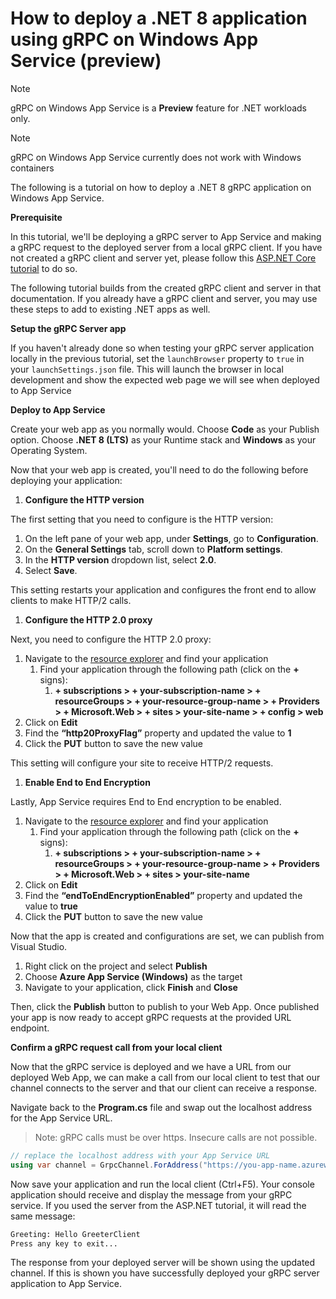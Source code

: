 ﻿# How to deploy a .NET 8 application using gRPC on Windows App Service (preview)

> [!NOTE]
> gRPC on Windows App Service is a **Preview** feature for .NET workloads only.


> [!NOTE]
> gRPC on Windows App Service currently does not work with Windows containers

The following is a tutorial on how to deploy a .NET 8 gRPC application on Windows App Service.

**Prerequisite**

In this tutorial, we'll be deploying a gRPC server to App Service and making a gRPC request to the deployed server from a local gRPC client. If you have not created a gRPC client and server yet, please follow this [ASP.NET Core tutorial](https://docs.microsoft.com/aspnet/core/tutorials/grpc/grpc-start?view=aspnetcore-6.0&tabs=visual-studio#create-a-grpc-service) to do so.

The following tutorial builds from the created gRPC client and server in that documentation. If you already have a gRPC client and server, you may use these steps to add to existing .NET apps as well.

**Setup the gRPC Server app**

If you haven't already done so when testing your gRPC server application locally in the previous tutorial, set the `launchBrowser` property to `true` in your `launchSettings.json` file. This will launch the browser in local development and show the expected web page we will see when deployed to App Service

**Deploy to App Service**

Create your web app as you normally would. Choose **Code** as your Publish option. Choose **.NET 8 (LTS)** as your Runtime stack and **Windows** as your Operating System.

Now that your web app is created, you'll need to do the following before deploying your application:

1. **Configure the HTTP version**

The first setting that you need to configure is the HTTP version:

1. On the left pane of your web app, under **Settings**, go to **Configuration**.
2. On the **General Settings** tab, scroll down to **Platform settings**.
3. In the **HTTP version** dropdown list, select **2.0**.
4. Select **Save**.

This setting restarts your application and configures the front end to allow clients to make HTTP/2 calls.

1. **Configure the HTTP 2.0 proxy**

Next, you need to configure the HTTP 2.0 proxy:

1. Navigate to the [resource explorer](https://resources.azure.com/) and find your application
    1. Find your application through the following path (click on the **+** signs):
        1. **+ subscriptions > + your-subscription-name > + resourceGroups > + your-resource-group-name > + Providers > + Microsoft.Web > + sites > your-site-name > + config > web**
2. Click on **Edit**
3. Find the **“http20ProxyFlag”** property and updated the value to **1**
4. Click the **PUT** button to save the new value

This setting will configure your site to receive HTTP/2 requests.

1. **Enable End to End Encryption**

Lastly, App Service requires End to End encryption to be enabled.  

1. Navigate to the [resource explorer](https://resources.azure.com/) and find your application
    1. Find your application through the following path (click on the **+** signs):
        1. **+ subscriptions > + your-subscription-name > + resourceGroups > + your-resource-group-name > + Providers > + Microsoft.Web > + sites > your-site-name**
2. Click on **Edit**
3. Find the **“endToEndEncryptionEnabled”** property and updated the value to **true**
4. Click the **PUT** button to save the new value

Now that the app is created and configurations are set, we can publish from Visual Studio. 

1. Right click on the project and select **Publish** 
2. Choose **Azure App Service (Windows)** as the target
3. Navigate to your application, click **Finish** and **Close**

Then, click the **Publish** button to publish to your Web App.  Once published your app is now ready to accept gRPC requests at the provided URL endpoint.

**Confirm a gRPC request call from your local client**

Now that the gRPC service is deployed and we have a URL from our deployed Web App, we can make a call from our local client to test that our channel connects to the server and that our client can receive a response.

Navigate back to the **Program.cs** file and swap out the localhost address for the App Service URL.

> Note: gRPC calls must be over https. Insecure calls are not possible.
> 

```csharp
// replace the localhost address with your App Service URL
using var channel = GrpcChannel.ForAddress("https://you-app-name.azurewebsites.net/");
```

Now save your application and run the local client (Ctrl+F5). Your console application should receive and display the message from your gRPC service. If you used the server from the ASP.NET tutorial, it will read the same message:

```bash
Greeting: Hello GreeterClient
Press any key to exit...
```

The response from your deployed server will be shown using the updated channel. If this is shown you have successfully deployed your gRPC server application to App Service.